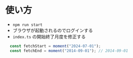 
# 使い方

- `npm run start`
- ブラウザが起動されるのでログインする
- `index.ts` の開始終了月度を修正する

```typescript
  const fetchStart = moment("2024-07-01");
  const fetchEnd = moment("2014-09-01"); // 2014-09-01
```
